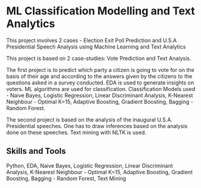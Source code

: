 # ML Classification Modelling and Text Analytics
This project involves 2 cases - Election Exit Poll Prediction and U.S.A Presidential Speech Analysis using Machine Learning and Text Analytics

This project is based on 2 case-studies: Vote Prediction and Text Analysis. 

The first project is to predict which party a citizen is going to vote for on the basis of their age and according to the answers given by the citizens to the questions asked in a survey conducted. EDA is used to generate insights on voters. ML algorithms are used for classification. Classification Models used -
Naive Bayes, 
Logistic Regression, 
Linear Discriminant Analysis, 
K-Nearest Neighbour - Optimal K=15, Adaptive Boosting, 
Gradient Boosting, 
Bagging - Random Forest.

The second project is based on the analysis of the inaugural U.S.A. Presidential speeches. One has to draw inferences based on the analysis done on these speeches. Text mining with NLTK is used.

## Skills and Tools
Python, EDA, Naive Bayes, 
Logistic Regression, 
Linear Discriminant Analysis, 
K-Nearest Neighbour - Optimal K=15, Adaptive Boosting, 
Gradient Boosting, 
Bagging - Random Forest, Text Mining
